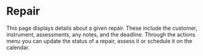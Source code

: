# Repair

This page displays details about a given repair. These include the customer, instrument, assessments, any notes, and the deadline. Through the actions menu you can update the status of a repair, assess it or schedule it on the calendar.